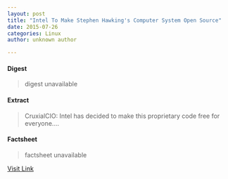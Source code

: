 ```yaml
---
layout: post
title: "Intel To Make Stephen Hawking's Computer System Open Source"
date: 2015-07-26
categories: Linux
author: unknown author

---
```



#### Digest
>digest unavailable

#### Extract
>CruxialCIO: Intel has decided to make this proprietary code free for everyone....

#### Factsheet
>factsheet unavailable

[Visit Link](http://www.linuxtoday.com/high_performance/intel-to-make-stephen-hawkings-computer-system-open-source.html)


